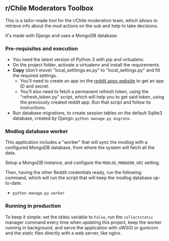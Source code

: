 ## r/Chile Moderators Toolbox

This is a tailor-made tool for the r/Chile moderation team, which allows
to retrieve info about the mod actions on the sub and help to take decisions.

It's made with Django and uses a MongoDB database.

### Pre-requisites and execution

* You need the latest version of Python 3 with pip and virtualenv.
* On the project folder, activate a virtualenv and install the requirements.
* **Copy** (don't move) "local_setttings.ex.py" to "local_settings.py" and
fill the required settings.
  * You'll need to create an app on the [reddit apps website](https://www.reddit.com/prefs/apps)
  to get an app ID and secret.
  * You'll also need to fetch a permanent refresh token, using the
  "refresh_token.py" script, which will help you to get said token, using
  the previously created reddit app. Run that script and follow its instructions.
* Run database migrations, to create session tables on the default Sqlite3
database, created by Django: `python manage.py migrate`.

### Modlog database worker

This application includes a "worker" that will sync the modlog with a
configured MongoDB database, from where the system will fetch all the data.

Setup a MongoDB instance, and configure the `MODLOG_MONGODB_URI` setting.

Then, having the other Reddit credentials ready, run the following command,
which will run the script that will keep the modlog database up-to-date:

* `python manage.py worker`

### Running in production

To keep it simple: set the `DEBUG` variable to `False`, run the `collectstatic`
manager command every time when updating this project, keep the worker running 
in background, and serve the application with uWSGI or gunicorn and the 
static files directly with a web server, like nginx.
